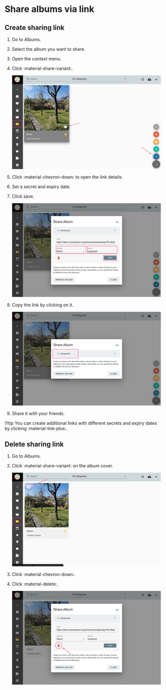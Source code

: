 # Share albums via link #

## Create sharing link ##
1. Go to Albums.
2. Select the album you want to share.
3. Open the context menu.
4. Click :material-share-variant:.
    
    ![Screenshot](img/share-1.png)
    
5. Click :material-chevron-down: to open the link details.
6. Set a secret and expiry date.
7. Click save.
    
    ![Screenshot](img/share-2.png)
    
8. Copy the link by clicking on it.
    
    ![Screenshot](img/share-3.png)
    
9. Share it with your friends.



!!!tip
    You can create additional links with different secrets and expiry dates by clicking :material-link-plus:.

## Delete sharing link ##

1. Go to Albums.
2. Click :material-share-variant: on the album cover.

    ![Screenshot](img/delete-share-1.png)
    
3. Click :material-chevron-down:.
4. Click :material-delete:.

     ![Screenshot](img/delete-share-2.png)